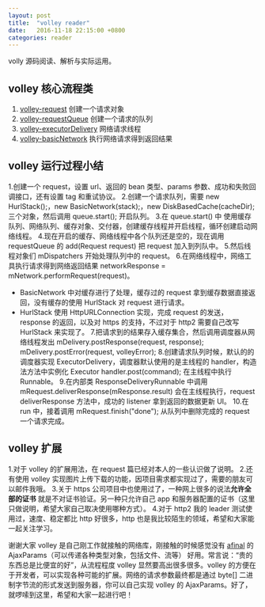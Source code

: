 ```yaml
---
layout: post
title:  "volley reader"
date:   2016-11-18 22:15:00 +0800
categories: reader
---
```


volly 源码阅读、解析与实际运用。

<!-- more -->

## volley 核心流程类

1. [volley-request](http://shili.me/2016/11/18/volley-request/) 创建一个请求对象
2. [volley-requestQueue](http://shili.me/2016/11/18/volley-requestQueue/) 创建一个请求的队列
3. [volley-executorDelivery](http://shili.me/2016/11/18/volley-executorDelivery/) 网络请求线程
4. [volley-basicNetwork](http://shili.me/2016/11/18/volley-basicNetwork/) 执行网络请求得到返回结果

## volley 运行过程小结

1.创建一个 request，设置 url、返回的 bean 类型、params 参数、成功和失败回调接口，还有设置 tag 和重试协议。
2.创建一个请求队列，需要 new HurlStack();，new BasicNetwork(stack);，new DiskBasedCache(cacheDir);三个对象，然后调用 queue.start(); 开启队列。
3.在 queue.start() 中 使用缓存队列、网络队列、缓存对象、交付器，创建缓存线程并开启线程，循环创建启动网络线程。
4.现在开启的缓存、网络线程中各个队列还是空的，现在调用 requestQueue 的 add(Request<T> request) 把 request 加入到列队中。
5.然后线程对象们 mDispatchers 开始处理队列中的 request。
6.在网络线程中，网络工具执行请求得到网络返回结果 networkResponse = mNetwork.performRequest(request)。
- BasicNetwork 中对缓存进行了处理，缓存过的 request 拿到缓存数据直接返回，没有缓存的使用 HurlStack 对 request 进行请求。
- HurlStack 使用 HttpURLConnection 实现，完成 request 的发送，response 的返回，以及对 https 的支持，不过对于 http2 需要自己改写 HurlStack 来实现了。
7.把请求到的结果存入缓存集合，然后调用调度器从网络线程发出 mDelivery.postResponse(request, response); mDelivery.postError(request, volleyError);
8.创建请求队列时候，默认的的调度器实现 ExecutorDelivery，调度器默认使用的是主线程的 handler，构造法方法中实例化 Executor handler.post(command); 在主线程中执行 Runnable。
9.在内部类 ResponseDeliveryRunnable 中调用 mRequest.deliverResponse(mResponse.result) 会在主线程执行，request deliverResponse 方法中，成功的 listener 拿到返回的数据更新 UI。
10.在 run 中，接着调用  mRequest.finish("done"); 从队列中删除完成的 request 一个请求完成。

## volley 扩展

1.对于 volley 的扩展用法，在 request 篇已经对本人的一些认识做了说明。
2.还有使用 volley 实现图片上传下载的功能，因项目需求都实现过了，需要的朋友可以邮件我哦。
3.关于 https 公司项目中也使用过了，一种网上很多的说法**允许全部的证书** 就是不对证书验证。另一种只允许自己 app 和服务器配置的证书（这里只做说明，希望大家自己取决使用哪种方式）。
4.对于 http2 我的 leader 测试使用过，速度、稳定都比 http 好很多，http 也是我比较陌生的领域，希望和大家能一起关注学习。

谢谢大家 volley 是自己刚工作就接触的网络库，刚接触的时候感觉没有 [afinal](https://github.com/yangfuhai/afinal) 的 AjaxParams（可以传递各种类型对象，包括文件、流等） 好用。常言说：“贵的东西总是比便宜的好”，从流程程度 volley 显然要高出很多很多。volley 的方便在于开发者，可以实现各种可能的扩展。网络的请求参数最终都是通过 byte[] 二进制字节流的形式发送到服务器，你可以自己实现 volley 的 AjaxParams。好了，就啰嗦到这里，希望和大家一起进行吧！
